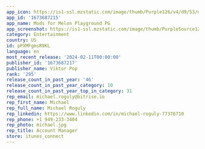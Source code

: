 ```yaml
---
app_icon: https://is1-ssl.mzstatic.com/image/thumb/Purple126/v4/d9/53/db/d953dbc6-56cb-e14d-0933-a669cde96fb0/AppIcon2-0-0-1x_U007emarketing-0-7-0-85-220.png/1024x1024bb.png
app_id: '1673687215'
app_name: Mods for Melon Playground PG
app_screenshot: https://is1-ssl.mzstatic.com/image/thumb/PurpleSource126/v4/ab/11/ce/ab11ce57-64c6-016b-130f-141476b12e98/26ef6620-d818-4025-bdd7-77499b62b9a1_3__U00283_U0029.jpg/2688x1242bb.png
category: Entertainment
country: US
id: pPXMFgmsR9KL
language: en
most_recent_release: '2024-02-11T00:00:00'
publisher_id: '1673687217'
publisher_name: Viktor Pop
rank: '295'
release_count_in_past_year: '46'
release_count_in_past_year_category: 10
release_count_in_past_year_top_in_category: 31
rep_email: michael.roguly@bitrise.io
rep_first_name: Michael
rep_full_name: Michael Roguly
rep_linkedin: https://www.linkedin.com/in/michael-roguly-77376710
rep_phone: +1 949-233-3404
rep_photo: michael.jpg
rep_title: Account Manager
store: itunes_connect
---
```

